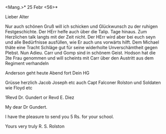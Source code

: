  <Mang.>* 25 Febr <56>*

Lieber Alter

Nur auch schönen Gruß will ich schicken und Glückwunsch zu der ruhigen Festgeschichte. Der HErr helfe auch über die Talip. Tage hinaus. Zum Herzlichen talk langts mit der Zeit nicht. Der HErr wird aber bei euch seyn und alle Bedürfnisse ausfüllen, wie Er auch uns vorwärts hilft. Dem Michael thäte eine Tracht Schläge gut für seine widerholte Unverschämtheit gegen Plebst. Nun Adieu. Carr und Gomp sind in schönem Geist. Hodson hat die 3te Frau genommen und will scheints mit Carr über den Austritt aus dem Regiment verhandeln

Anderson geht heute Abend fort
 Dein HG

Grüsse herzlich Jacob Joseph etc auch Capt Falconer Rolston und Soldaten wie Floyd etc



1Revd Dr. Gundert or Revd E. Diez

My dear Dr Gundert.

I have the pleasure to send you 5 Rs. for your school.

 Yours very truly
 R. S. Rolston

